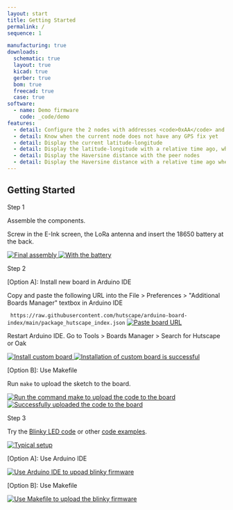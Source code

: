 ```yaml
---
layout: start
title: Getting Started
permalink: /
sequence: 1

manufacturing: true
downloads:
  schematic: true
  layout: true
  kicad: true
  gerber: true
  bom: true
  freecad: true
  case: true
software:
  - name: Demo firmware
    code: _code/demo
features:
  - detail: Configure the 2 nodes with addresses <code>0xAA</code> and <code>0xBB</code> so that they can communicate with each other via LoRa
  - detail: Know when the current node does not have any GPS fix yet
  - detail: Display the current latitude-longitude
  - detail: Display the latitude-longitude with a relative time ago, which is the last GPS fix time
  - detail: Display the Haversine distance with the peer nodes
  - detail: Display the Haversine distance with a relative time ago when both nodes had a GPS fix
---
```

<section class="section is-small">
  <div class="container">
    <h2 class="title is-1">Getting Started</h2>
    <div class="tile is-ancestor">
      <div class="tile is-vertical is-12">
        <div class="tile">
          <div class="tile is-parent">
            <article class="tile is-child notification">
              <p class="title">Step 1</p>
              <p class="subtitle">Assemble the components.</p>
              <p>Screw in the E-Ink screen, the LoRa antenna and insert the 18650 battery at the back.</p>
              <a href="{{site.url}}/images/prototype/front.jpg">
                <img src="{{site.url}}/images/prototype/front.jpg" alt="Final assembly">
              </a>
              <a href="{{site.url}}/images/prototype/back.jpg">
                <img src="{{site.url}}/images/prototype/back.jpg" alt="With the battery">
              </a>
            </article>
          </div>
          <div class="tile is-parent">
            <article class="tile is-child notification">
              <p class="title">Step 2</p>
              <p class="subtitle">[Option A]: Install new board in Arduino IDE</p>
              <p>Copy and paste the following URL into the File > Preferences > "Additional Boards Manager" textbox in Arduino IDE</p>
              <code> https://raw.githubusercontent.com/hutscape/arduino-board-index/main/package_hutscape_index.json</code>
              <a href="{{site.url}}/images/code/paste-board-url.png">
                <img src="{{site.url}}/images/code/paste-board-url.png" alt="Paste board URL">
              </a>
              <p>Restart Arduino IDE. Go to Tools > Boards Manager > Search for Hutscape or Oak</p>
              <a href="{{site.url}}/images/code/install-custom-board.png">
                <img src="{{site.url}}/images/code/install-custom-board.png" alt="Install custom board">
              </a>
              <a href="{{site.url}}/images/code/custom-board-installed.png">
                <img src="{{site.url}}/images/code/custom-board-installed.png" alt="Installation of custom board is successful">
              </a>
              <p class="subtitle">[Option B]: Use Makefile</p>
              <p>Run <code>make</code> to upload the sketch to the board.</p>
              <a href="{{site.url}}/images/code/make-to-install.png">
                <img src="{{site.url}}/images/code/make-to-install.png" alt="Run the command make to upload the code to the board">
              </a>
              <a href="{{site.url}}/images/code/make-successful.png">
                <img src="{{site.url}}/images/code/make-successful.png" alt="Successfully uploaded the code to the board">
              </a>
            </article>
          </div>
          <div class="tile is-parent">
            <article class="tile is-child notification">
              <div class="content">
                <p class="title">Step 3</p>
                <p class="subtitle">Try the <a href="{{site.url}}/code/hello-world">Blinky LED code</a> or other <a href="{{site.url}}/code">code examples</a>.</p>
                <a href="{{site.url}}/images/code/eink-prototype.jpg">
                  <img src="{{site.url}}/images/code/eink-prototype.jpg" alt="Typical setup">
                </a>
                <p class="subtitle">[Option A]: Use Arduino IDE</p>
                <a href="{{site.url}}/images/code/option-a-ide-blinky.png">
                  <img src="{{site.url}}/images/code/option-a-ide-blinky.png" alt="Use Arduino IDE to upoad blinky firmware">
                </a>
                <p class="subtitle">[Option B]: Use Makefile</p>
                <a href="{{site.url}}/images/code/option-b-makefile-blinky.png">
                  <img src="{{site.url}}/images/code/option-b-makefile-blinky.png" alt="Use Makefile to upload the blinky firmware">
                </a>
              </div>
            </article>
          </div>
        </div>
      </div>
    </div>
  </div>
</section>
